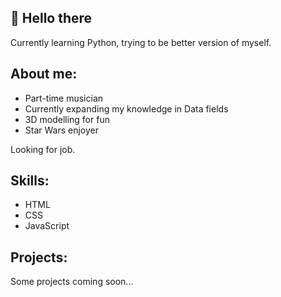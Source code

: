 ## 👋 Hello there
Currently learning Python, trying to be better version of myself.

## About me:
- Part-time musician 
- Currently expanding my knowledge in Data fields
- 3D modelling for fun
- Star Wars enjoyer 

Looking for job.

## Skills:
- HTML
- CSS
- JavaScript

## Projects:
Some projects coming soon...
